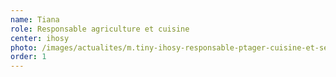 ```yaml
---
name: Tiana
role: Responsable agriculture et cuisine
center: ihosy
photo: /images/actualites/m.tiny-ihosy-responsable-ptager-cuisine-et-sécurité-.jpg
order: 1
---
```

